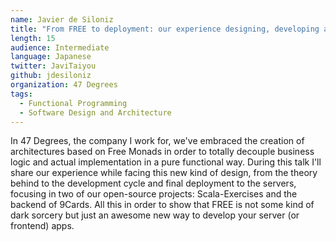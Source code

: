 ```yaml
---
name: Javier de Siloniz
title: "From FREE to deployment: our experience designing, developing and deploying apps based on a Free Monad architecture"
length: 15
audience: Intermediate
language: Japanese
twitter: JaviTaiyou
github: jdesiloniz
organization: 47 Degrees
tags:
  - Functional Programming
  - Software Design and Architecture
---
```

In 47 Degrees, the company I work for, we've embraced the creation of architectures based on Free Monads in order to totally decouple business logic and actual implementation in a pure functional way. During this talk I'll share our experience while facing this new kind of design, from the theory behind to the development cycle and final deployment to the servers, focusing in two of our open-source projects: Scala-Exercises and the backend of 9Cards. All this in order to show that FREE is not some kind of dark sorcery but just an awesome new way to develop your server (or frontend) apps.
